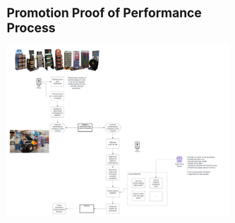 # Promotion Proof of Performance Process


![Proof of performance process](_assets/POP-E2E-process.png)